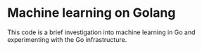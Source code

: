 # Machine learning on Golang

This code is a brief investigation into machine learning in Go and experimenting with the Go infrastructure.